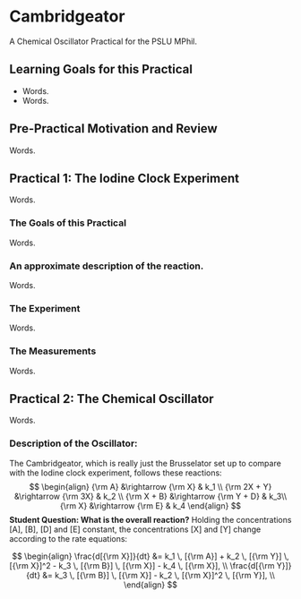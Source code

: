 # Cambridgeator
A Chemical Oscillator Practical for the PSLU MPhil.

## Learning Goals for this Practical

- Words.
- Words.

## Pre-Practical Motivation and Review

Words.

## Practical 1: The Iodine Clock Experiment

Words.

### The Goals of this Practical

Words.

### An approximate description of the reaction.

Words.

### The Experiment

Words.

### The Measurements

Words.

## Practical 2: The Chemical Oscillator

Words.

### Description of the Oscillator:
The Cambridgeator, which is really just the Brusselator set up to compare with the Iodine clock experiment, follows these reactions:
$$
\begin{align}
{\rm A} &\rightarrow {\rm X} & k_1 \\
{\rm 2X + Y} &\rightarrow {\rm 3X} & k_2 \\
{\rm X + B} &\rightarrow {\rm Y + D} & k_3\\
{\rm X} &\rightarrow {\rm E} & k_4
\end{align}
$$
**Student Question: What is the overall reaction?**
Holding the concentrations [A], [B], [D] and [E] constant, the concentrations [X] and [Y] change according to the rate equations:

$$
\begin{align}
\frac{d[{\rm X}]}{dt} &= k_1 \, [{\rm A}] + k_2 \, [{\rm Y}] \, [{\rm X}]^2 - k_3 \, [{\rm B}] \, [{\rm X}]  - k_4 \, [{\rm X}], \\
\frac{d[{\rm Y}]}{dt} &= k_3 \, [{\rm B}] \, [{\rm X}] - k_2 \, [{\rm X}]^2 \, [{\rm Y}], \\
\end{align}
$$
